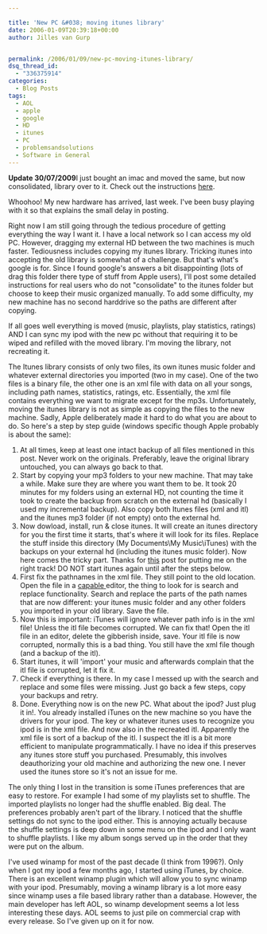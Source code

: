```yaml
---

title: 'New PC &#038; moving itunes library'
date: 2006-01-09T20:39:18+00:00
author: Jilles van Gurp


permalink: /2006/01/09/new-pc-moving-itunes-library/
dsq_thread_id:
  - "336375914"
categories:
  - Blog Posts
tags:
  - AOL
  - apple
  - google
  - HD
  - itunes
  - PC
  - problemsandsolutions
  - Software in General
---
```

**Update 30/07/2009**I just bought an imac and moved the same, but now consolidated, library over to it. Check out the instructions [here](https://www.jillesvangurp.com/2009/07/30/migrating-itunes-windows-to-mac/).

Whoohoo! My new hardware has arrived, last week. I've been busy playing with it so that explains the small delay in posting.

Right now I am still going through the tedious procedure of getting everything the way I want it. I have a local network so I can access my old PC. However, dragging my external HD between the two machines is much faster.
Tediousness includes copying my itunes library. Tricking itunes into accepting the old library is somewhat of a challenge. But that's what's google is for. Since I found google's answers a bit disappointing (lots of drag this folder there type of stuff from Apple users), I'll post some detailed instructions for real users who do not "consolidate" to the itunes folder but choose to keep their music organized manually. To add some difficulty, my new machine has no second harddrive so the paths are different after copying.

If all goes well everything is moved (music, playlists, play statistics, ratings) AND I can sync my ipod with the new pc without that requiring it to be wiped and refilled with the moved library. I'm moving the library, not recreating it.

The Itunes library consists of only two files, its own itunes music folder and whatever external directories you imported (two in my case). One of the two files is a binary file, the other one is an xml file with data on all your songs, including path names, statistics, ratings, etc. Essentially, the xml file contains everything we want to migrate except for the mp3s. Unfortunately, moving the itunes library is not as simple as copying the files to the new machine. Sadly, Apple deliberately made it hard to do what you are about to do. So here's a step by step guide (windows specific though Apple probably is about the same):

1. At all times, keep at least one intact backup of all files mentioned in this post. Never work on the originals. Preferably, leave the original library untouched, you can always go back to that.
1. Start by copying your mp3 folders to your new machine. That may take a while. Make sure they are where you want them to be. It took 20 minutes for my folders using an external HD, not counting the time it took to create the backup from scratch on the external hd (basically I used my incremental backup). Also copy both Itunes files (xml and itl) and the itunes mp3 folder (if not empty) onto the external hd.
1. Now dowload, install, run & close itunes. It will create an itunes directory for you the first time it starts, that's where it will look for its files. Replace the stuff inside this directory (My Documents\My Music\iTunes) with the backups on your external hd (including the itunes music folder). Now here comes the tricky part. Thanks for [this](http://www.brooks-bilson.com/blogs/rob/index.cfm?mode=entry&entry=6AE0A0A7-BD95-8DAB-DE16B46EB48026A9) post for putting me on the right track! DO NOT start itunes again until after the steps below.
1. First fix the pathnames in the xml file. They still point to the old location. Open the file in a [capable ](http://jedit.org)editor, the thing to look for is search and replace functionality. Search and replace the parts of the path names that are now different: your itunes music folder and any other folders you imported in your old library. Save the file.
1. Now this is important: iTunes will ignore whatever path info is in the xml file! Unless the itl file becomes corrupted. We can fix that! Open the itl file in an editor, delete the gibberish inside, save. Your itl file is now corrupted, normally this is a bad thing. You still have the xml file though (and a backup of the itl).
1. Start itunes, it will 'import' your music and afterwards complain that the itl file is corrupted, let it fix it.
1. Check if everything is there. In my case I messed up with the search and replace and some files were missing. Just go back a few steps, copy your backups and retry.
1. Done. Everything now is on the new PC. What about the ipod? Just plug it in!. You already installed iTunes on the new machine so you have the drivers for your ipod. The key or whatever itunes uses to recognize you ipod is in the xml file. And now also in the recreated itl. Apparently the xml file is sort of a backup of the itl. I suspect the itl is a bit more efficient to manipulate programmatically. I have no idea if this preserves any itunes store stuff you purchased. Presumably, this involves deauthorizing your old machine and authorizing the new one. I never used the itunes store so it's not an issue for me.

The only thing I lost in the transition is some iTunes preferences that are easy to restore. For example I had some of my playlists set to shuffle. The imported playlists no longer had the shuffle enabled. Big deal. The preferences probably aren't part of the library. I noticed that the shuffle settings do not sync to the ipod either. This is annoying actually because the shuffle settings is deep down in some menu on the ipod and I only want to shuffle playlists. I like my album songs served up in the order that they were put on the album.

I've used winamp for most of the past decade (I think from 1996?). Only when I got my ipod a few months ago, I started using iTunes, by choice. There is an excellent winamp plugin which will allow you to sync winamp with your ipod. Presumably, moving a winamp library is a lot more easy since winamp uses a file based library rather than a database. However, the main developer has left AOL, so winamp development seems a lot less interesting these days. AOL seems to just pile on commercial crap with every release. So I've given up on it for now.